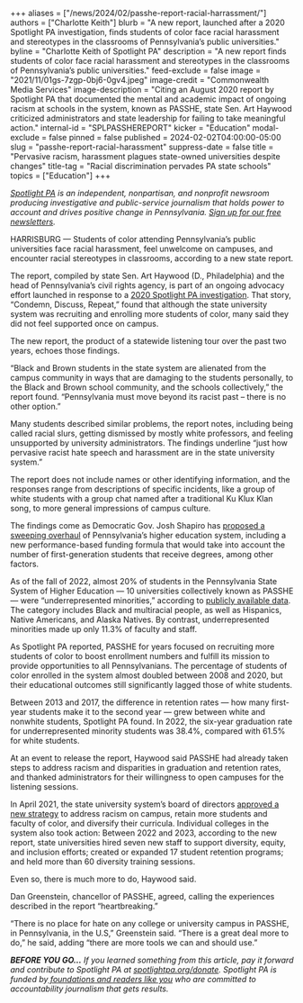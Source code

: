 +++
aliases = ["/news/2024/02/passhe-report-racial-harrassment/"]
authors = ["Charlotte Keith"]
blurb = "A new report, launched after a 2020 Spotlight PA investigation, finds students of color face racial harassment and stereotypes in the classrooms of Pennsylvania’s public universities."
byline = "Charlotte Keith of Spotlight PA"
description = "A new report finds students of color face racial harassment and stereotypes in the classrooms of Pennsylvania’s public universities."
feed-exclude = false
image = "2021/11/01gs-7zgp-0bj6-0gv4.jpeg"
image-credit = "Commonwealth Media Services"
image-description = "Citing an August 2020 report by Spotlight PA that documented the mental and academic impact of ongoing racism at schools in the system, known as PASSHE, state Sen. Art Haywood criticized administrators and state leadership for failing to take meaningful action."
internal-id = "SPLPASSHEREPORT"
kicker = "Education"
modal-exclude = false
pinned = false
published = 2024-02-02T04:00:00-05:00
slug = "passhe-report-racial-harassment"
suppress-date = false
title = "Pervasive racism, harassment plagues state-owned universities despite changes"
title-tag = "Racial discrimination pervades PA state schools"
topics = ["Education"]
+++

<a href="https://www.spotlightpa.org/"><em>Spotlight PA</em></a><em> is an independent, nonpartisan, and nonprofit newsroom producing investigative and public-service journalism that holds power to account and drives positive change in Pennsylvania. </em><a href="https://www.spotlightpa.org/newsletters"><em>Sign up for our free newsletters</em></a><em>.</em>

HARRISBURG — Students of color attending Pennsylvania’s public universities face racial harassment, feel unwelcome on campuses, and encounter racial stereotypes in classrooms, according to a new state report.

The report, compiled by state Sen. Art Haywood (D., Philadelphia) and the head of Pennsylvania’s civil rights agency, is part of an ongoing advocacy effort launched in response to a <a href="https://www.spotlightpa.org/news/2020/08/pennsylvania-public-universities-colleges-campus-racism/">2020 Spotlight PA investigation</a>. That story, “Condemn, Discuss, Repeat,” found that although the state university system was recruiting and enrolling more students of color, many said they did not feel supported once on campus.

The new report, the product of a statewide listening tour over the past two years, echoes those findings.

“Black and Brown students in the state system are alienated from the campus community in ways that are damaging to the students personally, to the Black and Brown school community, and the schools collectively,” the report found. “Pennsylvania must move beyond its racist past – there is no other option.”

<script src="https://www.spotlightpa.org/embed.js" async></script><div data-spl-embed-version="1" data-spl-src="https://www.spotlightpa.org/embeds/newsletter/"></div>

Many students described similar problems, the report notes, including being called racial slurs, getting dismissed by mostly white professors, and feeling unsupported by university administrators. The findings underline “just how pervasive racist hate speech and harassment are in the state university system.”

The report does not include names or other identifying information, and the responses range from descriptions of specific incidents, like a group of white students with a group chat named after a traditional Ku Klux Klan song, to more general impressions of campus culture.

The findings come as Democratic Gov. Josh Shapiro has <a href="https://www.inquirer.com/education/pennsylvania-college-reform-state-funding-shapiro-20240126.html">proposed a sweeping overhaul</a> of Pennsylvania’s higher education system, including a new performance-based funding formula that would take into account the number of first-generation students that receive degrees, among other factors.

As of the fall of 2022, almost 20% of students in the Pennsylvania State System of Higher Education — 10 universities collectively known as PASSHE — were “underrepresented minorities,” according to <a href="" data-gone="https://viz.passhe.edu/#/site/Public/views/DiversityEquityInclusion/DiversityEquityInclusion?%3Adisplay_count=n&amp;%3Aembed=y&amp;%3AisGuestRedirectFromVizportal=y&amp;%3Aorigin=viz_share_link&amp;%3AshowAppBanner=false&amp;%3AshowVizHome=n">publicly available data</a>. The category includes Black and multiracial people, as well as Hispanics, Native Americans, and Alaska Natives. By contrast, underrepresented minorities made up only 11.3% of faculty and staff.

As Spotlight PA reported, PASSHE for years focused on recruiting more students of color to boost enrollment numbers and fulfill its mission to provide opportunities to all Pennsylvanians. The percentage of students of color enrolled in the system almost doubled between 2008 and 2020, but their educational outcomes still significantly lagged those of white students.

Between 2013 and 2017, the difference in retention rates — how many first-year students make it to the second year — grew between white and nonwhite students, Spotlight PA found. In 2022, the six-year graduation rate for underrepresented minority students was 38.4%, compared with 61.5% for white students.

At an event to release the report, Haywood said PASSHE had already taken steps to address racism and disparities in graduation and retention rates, and thanked administrators for their willingness to open campuses for the listening sessions.

In April 2021, the state university system’s board of directors <a href="https://www.spotlightpa.org/news/2021/05/pa-state-university-system-campus-racism-plan/">approved a new strategy</a> to address racism on campus, retain more students and faculty of color, and diversify their curricula. Individual colleges in the system also took action: Between 2022 and 2023, according to the new report, state universities hired seven new staff to support diversity, equity, and inclusion efforts; created or expanded 17 student retention programs; and held more than 60 diversity training sessions.

Even so, there is much more to do, Haywood said.

<script src="https://www.spotlightpa.org/embed.js" async></script><div data-spl-embed-version="1" data-spl-src="https://www.spotlightpa.org/embeds/donate/"></div>

Dan Greenstein, chancellor of PASSHE, agreed, calling the experiences described in the report “heartbreaking.”

“There is no place for hate on any college or university campus in PASSHE, in Pennsylvania, in the U.S,” Greenstein said. “There is a great deal more to do,” he said, adding “there are more tools we can and should use.” <strong></strong>

<strong><em>BEFORE YOU GO…</em></strong><em> If you learned something from this article, pay it forward and contribute to Spotlight PA at </em><a href="https://www.spotlightpa.org/donate"><em>spotlightpa.org/donate</em></a><em>. Spotlight PA is funded by</em><a href="https://www.spotlightpa.org/support"><em> foundations and readers like you</em></a><em> who are committed to accountability journalism that gets results.</em>

